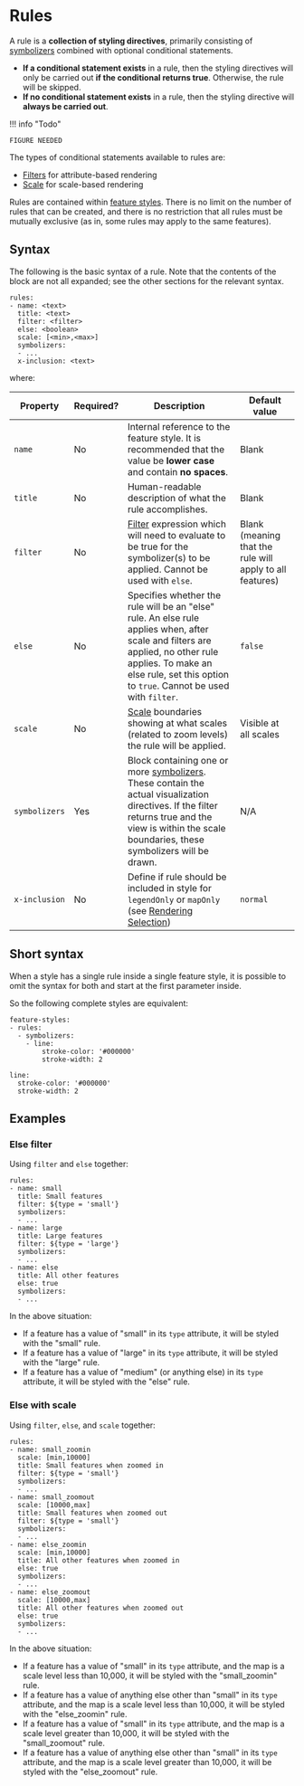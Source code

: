 # Rules

A rule is a **collection of styling directives**, primarily consisting of [symbolizers](symbolizers/index.md) combined with optional conditional statements.

-   **If a conditional statement exists** in a rule, then the styling directives will only be carried out **if the conditional returns true**. Otherwise, the rule will be skipped.
-   **If no conditional statement exists** in a rule, then the styling directive will **always be carried out**.

!!! info "Todo"

    FIGURE NEEDED

The types of conditional statements available to rules are:

-   [Filters](filters.md) for attribute-based rendering
-   [Scale](scalezoom.md) for scale-based rendering

Rules are contained within [feature styles](featurestyles.md). There is no limit on the number of rules that can be created, and there is no restriction that all rules must be mutually exclusive (as in, some rules may apply to the same features).

## Syntax

The following is the basic syntax of a rule. Note that the contents of the block are not all expanded; see the other sections for the relevant syntax.

    rules:
    - name: <text>
      title: <text>
      filter: <filter>
      else: <boolean>
      scale: [<min>,<max>]
      symbolizers:
      - ...
      x-inclusion: <text>

where:

| Property      | Required? | Description                                                                                                                                                                                                                    | Default value                                            |
|---------------|-----------|--------------------------------------------------------------------------------------------------------------------------------------------------------------------------------------------------------------------------------|----------------------------------------------------------|
| `name`        | No        | Internal reference to the feature style. It is recommended that the value be **lower case** and contain **no spaces**.                                                                                                         | Blank                                                    |
| `title`       | No        | Human-readable description of what the rule accomplishes.                                                                                                                                                                      | Blank                                                    |
| `filter`      | No        | [Filter](filters.md) expression which will need to evaluate to be true for the symbolizer(s) to be applied. Cannot be used with `else`.                                                                                       | Blank (meaning that the rule will apply to all features) |
| `else`        | No        | Specifies whether the rule will be an "else" rule. An else rule applies when, after scale and filters are applied, no other rule applies. To make an else rule, set this option to `true`. Cannot be used with `filter`.     | `false`                                                  |
| `scale`       | No        | [Scale](scalezoom.md) boundaries showing at what scales (related to zoom levels) the rule will be applied.                                                                                                                    | Visible at all scales                                    |
| `symbolizers` | Yes       | Block containing one or more [symbolizers](symbolizers/index.md). These contain the actual visualization directives. If the filter returns true and the view is within the scale boundaries, these symbolizers will be drawn. | N/A                                                      |
| `x-inclusion` | No        | Define if rule should be included in style for `legendOnly` or `mapOnly` (see [Rendering Selection](../../sld/extensions/rendering-selection.md))                                                                             | `normal`                                                 |

## Short syntax

When a style has a single rule inside a single feature style, it is possible to omit the syntax for both and start at the first parameter inside.

So the following complete styles are equivalent:

    feature-styles:
    - rules:
      - symbolizers:
        - line:
            stroke-color: '#000000'
            stroke-width: 2

    line:
      stroke-color: '#000000'
      stroke-width: 2

## Examples

### Else filter

Using `filter` and `else` together:

    rules:
    - name: small
      title: Small features
      filter: ${type = 'small'}
      symbolizers:
      - ...
    - name: large
      title: Large features
      filter: ${type = 'large'}
      symbolizers:
      - ...
    - name: else
      title: All other features
      else: true
      symbolizers:
      - ...

In the above situation:

-   If a feature has a value of "small" in its `type` attribute, it will be styled with the "small" rule.
-   If a feature has a value of "large" in its `type` attribute, it will be styled with the "large" rule.
-   If a feature has a value of "medium" (or anything else) in its `type` attribute, it will be styled with the "else" rule.

### Else with scale

Using `filter`, `else`, and `scale` together:

    rules:
    - name: small_zoomin
      scale: [min,10000]
      title: Small features when zoomed in
      filter: ${type = 'small'}
      symbolizers:
      - ...
    - name: small_zoomout
      scale: [10000,max]
      title: Small features when zoomed out
      filter: ${type = 'small'}
      symbolizers:
      - ...
    - name: else_zoomin
      scale: [min,10000]
      title: All other features when zoomed in
      else: true
      symbolizers:
      - ...
    - name: else_zoomout
      scale: [10000,max]
      title: All other features when zoomed out
      else: true
      symbolizers:
      - ...

In the above situation:

-   If a feature has a value of "small" in its `type` attribute, and the map is a scale level less than 10,000, it will be styled with the "small_zoomin" rule.
-   If a feature has a value of anything else other than "small" in its `type` attribute, and the map is a scale level less than 10,000, it will be styled with the "else_zoomin" rule.
-   If a feature has a value of "small" in its `type` attribute, and the map is a scale level greater than 10,000, it will be styled with the "small_zoomout" rule.
-   If a feature has a value of anything else other than "small" in its `type` attribute, and the map is a scale level greater than 10,000, it will be styled with the "else_zoomout" rule.
